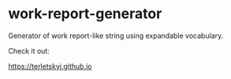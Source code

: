 # work-report-generator
Generator of work report-like string using expandable vocabulary.

Check it out:

https://terletskyi.github.io
